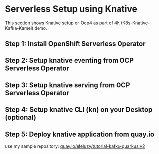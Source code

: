 # Serverless Setup using Knative
This section shows Knative setup on Ocp4 as part of 4K (K8s-Knative-Kafka-Kamel) demo.

## Step 1: Install OpenShift Serverless Operator

## Step 2: Setup knative eventing from OCP Serverless Operator

## Step 3: Setup knative serving from OCP Serverless Operator

## Step 4: Setup knative CLI (kn) on your Desktop (optional)

## Step 5: Deploy knative application from quay.io
use my sample repository: [quay.io/efeluzy/tutorial-kafka-quarkus:v2](https://quay.io/efeluzy/tutorial-kafka-quarkus)
